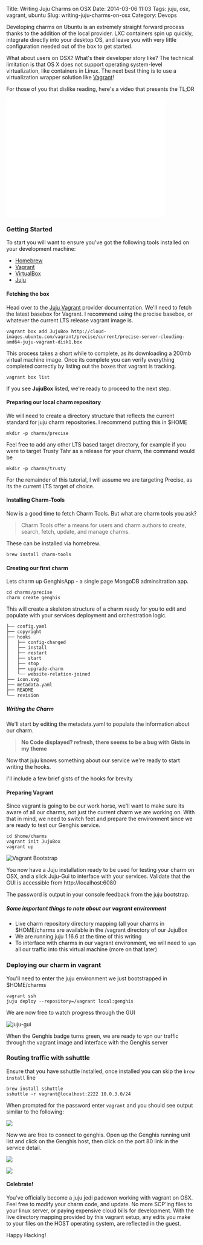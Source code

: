Title: Writing Juju Charms on OSX
Date: 2014-03-06 11:03
Tags: juju, osx, vagrant, ubuntu
Slug: writing-juju-charms-on-osx
Category: Devops

Developing charms on Ubuntu is an extremely straight forward process thanks to the addition of the local provider. LXC containers spin up quickly, integrate directly into your desktop OS, and leave you with very little configuration needed out of the box to get started.

What about users on OSX? What's their developer story like? The technical limitation is that OS X does not support operating system-level virtualization, like containers in Linux. The next best thing is to use a virtualization wrapper solution like [Vagrant](http://vagrantup.com)!

For those of you that dislike reading, here's a video that presents the TL;DR

<iframe width="420" height="315" src="//www.youtube.com/embed/TSLJ22ntPQA" frameborder="0" allowfullscreen></iframe>



### Getting Started


To start you will want to ensure you've got the following tools installed on your development machine:

- [Homebrew](http://brew.sh)
- [Vagrant](http://vagrantup.com)
- [VirtualBox](https://www.virtualbox.org/)
- [Juju](http://juju.ubuntu.com)


#### Fetching the box
Head over to the [Juju Vagrant](https://juju.ubuntu.com/docs/config-vagrant.html) provider documentation. We'll need to fetch the latest basebox for Vagrant. I recommend using the precise basebox, or whatever the current LTS release vagrant image is.

```
vagrant box add JujuBox http://cloud-images.ubuntu.com/vagrant/precise/current/precise-server-cloudimg-amd64-juju-vagrant-disk1.box
```

This process takes a short while to complete, as its downloading a 200mb virtual machine image. Once its complete you can verify everything completed correctly by listing out the boxes that vagrant is tracking.

```
vagrant box list
```

If you see **JujuBox** listed, we're ready to proceed to the next step.

#### Preparing our local charm repository

We will need to create a directory structure that reflects the current standard for juju charm repositories. I recommend putting this in $HOME

```
mkdir -p charms/precise
```
Feel free to add any other LTS based target directory, for example if you were to target Trusty Tahr as a release for your charm, the command would be

```
mkdir -p charms/trusty
```
For the remainder of this tutorial, I will assume we are targeting Precise, as its the current LTS target of choice.

#### Installing Charm-Tools

Now is a good time to fetch Charm Tools. But what are charm tools you ask?

> Charm Tools offer a means for users and charm authors to create, search, fetch, update, and manage charms.

These can be installed via homebrew.

```
brew install charm-tools
```

#### Creating our first charm

Lets charm up GenghisApp - a single page MongoDB adminsitration app.

```
cd charms/precise
charm create genghis
```

This will create a skeleton structure of a charm ready for you to edit and populate with your services deployment and orchestration logic.

```
├── config.yaml
├── copyright
├── hooks
│   ├── config-changed
│   ├── install
│   ├── restart
│   ├── start
│   ├── stop
│   ├── upgrade-charm
│   └── website-relation-joined
├── icon.svg
├── metadata.yaml
├── README
└── revision

```

##### Writing the Charm
We'll start by editing the metadata.yaml to populate the information about our charm.

> **No Code displayed? refresh, there seems to be a bug with Gists in my theme**

<script src="https://gist.github.com/chuckbutler/9393419.js"></script>

Now that juju knows something about our service we're ready to start writing the hooks.

I'll include a few brief gists of the hooks for brevity

<script src="https://gist.github.com/chuckbutler/9393551.js"></script>

#### Preparing Vagrant

Since vagrant is going to be our work horse, we'll want to make sure its aware of all our charms, not just the current charm we are working on. With that in mind, we need to switch feet and prepare the environment since we are ready to test our Genghis service.

```
cd $home/charms
vagrant init JujuBox
vagrant up
```

![Vagrant Bootstrap](/content/images/2014/Mar/charles_Bushido__10_0_5_136____byobu_028.png)

You now have a Juju installation ready to be used for testing your charm on OSX, and a slick Juju-Gui to interface with your services. Validate that the GUI is accessible from http://localhost:6080

The password is output in your console feedback from the juju bootstrap.

##### Some important things to note about our vagrant environment

- Live charm repository directory mapping (all your charms in $HOME/charms are available in the /vagrant directory of our JujuBox
- We are running juju 1.16.6 at the time of this writing
- To interface with charms in our vagrant environment, we will need to `vpn` all our traffic into this virtual machine (more on that later)

### Deploying our charm in vagrant

You'll need to enter the juju environment we just bootstrapped in $HOME/charms

```
vagrant ssh
juju deploy --repository=/vagrant local:genghis
```

We are now free to watch progress through the GUI

![juju-gui](/content/images/2014/Mar/Juju_Admin___Google_Chrome_029.png)

When the Genghis badge turns green, we are ready to vpn our traffic through the vagrant image and interface with the Genghis server

### Routing traffic with sshuttle

Ensure that you have sshuttle installed, once installed you can skip the `brew install` line

```
brew install sshuttle
sshuttle -r vagrant@localhost:2222 10.0.3.0/24
```

When prompted for the password enter `vagrant` and you should see output similar to the following:

![](/content/images/2014/Mar/charles_Bushido__10_0_5_136____byobu_030.png)

Now we are free to connect to genghis. Open up the Genghis running unit list and click on the Genghis host, then click on the port 80 link in the service detail.

![](/content/images/2014/Mar/Juju_Admin___Google_Chrome_031.png)


![](/content/images/2014/Mar/Genghis___Google_Chrome_032.png)
#### Celebrate!

You've officially become a juju jedi padewon working with vagrant on OSX. Feel free to modify your charm code, and update. No more SCP'ing files to your linux server, or paying expensive cloud bills for development. With the live directory mapping provided by this vagrant setup, any edits you make to your files on the HOST operating system, are reflected in the guest.

Happy Hacking!
